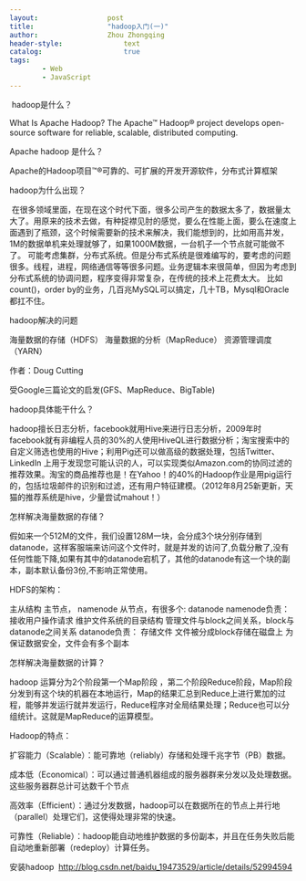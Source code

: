 ```yaml
---
layout:					post
title:					"hadoop入门(一)"
author:					Zhou Zhongqing
header-style:				text
catalog:					true
tags:
		- Web
		- JavaScript
---
```

​
hadoop是什么？

What Is Apache Hadoop?
The Apache™ Hadoop® project develops open-source software for reliable, scalable, distributed computing.

Apache hadoop 是什么？

Apache的Hadoop项目™®可靠的、可扩展的开发开源软件，分布式计算框架

hadoop为什么出现？

 在很多领域里面，在现在这个时代下面，很多公司产生的数据太多了，数据量太大了。用原来的技术去做，有种捉襟见肘的感觉，要么在性能上面，要么在速度上面遇到了瓶颈，这个时候需要新的技术来解决，我们能想到的，比如用高并发，1M的数据单机来处理就够了，如果1000M数据，一台机子一个节点就可能做不了。
可能考虑集群，分布式系统。但是分布式系统是很难编写的，要考虑的问题很多。线程，进程，网络通信等等很多问题。业务逻辑本来很简单，但因为考虑到分布式系统的协调问题，程序变得非常复杂，在传统的技术上花费太大。
比如 count()，order by的业务，几百兆MySQL可以搞定，几十TB，Mysql和Oracle都扛不住。

hadoop解决的问题

海量数据的存储（HDFS）
海量数据的分析（MapReduce）
资源管理调度（YARN）

作者：Doug Cutting

受Google三篇论文的启发(GFS、MapReduce、BigTable)

hadoop具体能干什么？

hadoop擅长日志分析，facebook就用Hive来进行日志分析，2009年时facebook就有非编程人员的30%的人使用HiveQL进行数据分析；淘宝搜索中的自定义筛选也使用的Hive；利用Pig还可以做高级的数据处理，包括Twitter、LinkedIn 上用于发现您可能认识的人，可以实现类似Amazon.com的协同过滤的推荐效果。淘宝的商品推荐也是！在Yahoo！的40%的Hadoop作业是用pig运行的，包括垃圾邮件的识别和过滤，还有用户特征建模。（2012年8月25新更新，天猫的推荐系统是hive，少量尝试mahout！）

怎样解决海量数据的存储？



假如来一个512M的文件，我们设置128M一块，会分成3个块分别存储到datanode，这样客服端来访问这个文件时，就是并发的访问了,负载分散了,没有任何性能下降,如果有其中的datanode宕机了，其他的datanode有这一个块的副本，副本默认备份3份,不影响正常使用。

HDFS的架构：

主从结构
主节点， namenode
从节点，有很多个: datanode
namenode负责：
接收用户操作请求
维护文件系统的目录结构
管理文件与block之间关系，block与datanode之间关系
datanode负责：
存储文件
文件被分成block存储在磁盘上
为保证数据安全，文件会有多个副本

怎样解决海量数据的计算？



hadoop 运算分为2个阶段第一个Map阶段 ，第二个阶段Reduce阶段，Map阶段分发到有这个块的机器在本地运行，Map的结果汇总到Reduce上进行累加的过程，能够并发运行就并发运行，Reduce程序对全局结果处理；Reduce也可以分组统计。这就是MapReduce的运算模型。

Hadoop的特点：

扩容能力（Scalable）：能可靠地（reliably）存储和处理千兆字节（PB）数据。

成本低（Economical）：可以通过普通机器组成的服务器群来分发以及处理数据。这些服务器群总计可达数千个节点

高效率（Efficient）：通过分发数据，hadoop可以在数据所在的节点上并行地（parallel）处理它们，这使得处理非常的快速。

可靠性（Reliable）：hadoop能自动地维护数据的多份副本，并且在任务失败后能自动地重新部署（redeploy）计算任务。

安装hadoop  http://blog.csdn.net/baidu_19473529/article/details/52994594



​